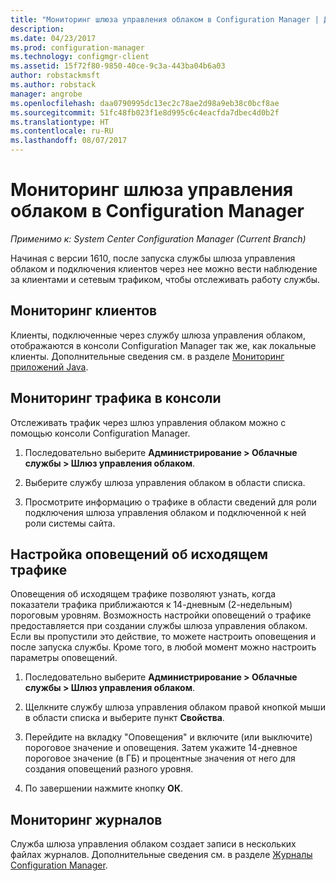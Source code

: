 ```yaml
---
title: "Мониторинг шлюза управления облаком в Configuration Manager | Документация Майкрософт"
description: 
ms.date: 04/23/2017
ms.prod: configuration-manager
ms.technology: configmgr-client
ms.assetid: 15f72f80-9850-40ce-9c3a-443ba04b6a03
author: robstackmsft
ms.author: robstack
manager: angrobe
ms.openlocfilehash: daa0790995dc13ec2c78ae2d98a9eb38c0bcf8ae
ms.sourcegitcommit: 51fc48fb023f1e8d995c6c4eacfda7dbec4d0b2f
ms.translationtype: HT
ms.contentlocale: ru-RU
ms.lasthandoff: 08/07/2017
---
```

# <a name="monitor-cloud-management-gateway-in-configuration-manager"></a>Мониторинг шлюза управления облаком в Configuration Manager

*Применимо к: System Center Configuration Manager (Current Branch)*

Начиная с версии 1610, после запуска службы шлюза управления облаком и подключения клиентов через нее можно вести наблюдение за клиентами и сетевым трафиком, чтобы отслеживать работу службы.

## <a name="monitor-clients"></a>Мониторинг клиентов

Клиенты, подключенные через службу шлюза управления облаком, отображаются в консоли Configuration Manager так же, как локальные клиенты. Дополнительные сведения см. в разделе [Мониторинг приложений Java](monitor-clients.md).

## <a name="monitor-traffic-in-the-console"></a>Мониторинг трафика в консоли

Отслеживать трафик через шлюз управления облаком можно с помощью консоли Configuration Manager.

1. Последовательно выберите **Администрирование > Облачные службы > Шлюз управления облаком**.

2. Выберите службу шлюза управления облаком в области списка.

3. Просмотрите информацию о трафике в области сведений для роли подключения шлюза управления облаком и подключенной к ней роли системы сайта.

## <a name="set-up-outbound-traffic-alerts"></a>Настройка оповещений об исходящем трафике

Оповещения об исходящем трафике позволяют узнать, когда показатели трафика приближаются к 14-дневным (2-недельным) пороговым уровням. Возможность настройки оповещений о трафике предоставляется при создании службы шлюза управления облаком. Если вы пропустили это действие, то можете настроить оповещения и после запуска службы. Кроме того, в любой момент можно настроить параметры оповещений.

1. Последовательно выберите **Администрирование > Облачные службы > Шлюз управления облаком**.

2. Щелкните службу шлюза управления облаком правой кнопкой мыши в области списка и выберите пункт **Свойства**.

3. Перейдите на вкладку "Оповещения" и включите (или выключите) пороговое значение и оповещения. Затем укажите 14-дневное пороговое значение (в ГБ) и процентные значения от него для создания оповещений разного уровня.

4. По завершении нажмите кнопку **ОК**.

## <a name="monitor-logs"></a>Мониторинг журналов

Служба шлюза управления облаком создает записи в нескольких файлах журналов. Дополнительные сведения см. в разделе [Журналы Configuration Manager](/sccm/core/plan-design/hierarchy/log-files).
